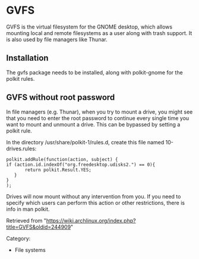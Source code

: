 GVFS
====

GVFS is the virtual filesystem for the GNOME desktop, which allows
mounting local and remote filesystems as a user along with trash
support. It is also used by file managers like Thunar.

Installation
------------

The gvfs package needs to be installed, along with polkit-gnome for the
polkit rules.

GVFS without root password
--------------------------

In file managers (e.g. Thunar), when you try to mount a drive, you might
see that you need to enter the root password to continue every single
time you want to mount and unmount a drive. This can be bypassed by
setting a polkit rule.

In the directory /usr/share/polkit-1/rules.d, create this file named
10-drives.rules:

    polkit.addRule(function(action, subject) {
    if (action.id.indexOf("org.freedesktop.udisks2.") == 0){ 
           return polkit.Result.YES;
       }
    }
    );

Drives will now mount without any intervention from you. If you need to
specify which users can perform this action or other restrictions, there
is info in man polkit.

Retrieved from
"https://wiki.archlinux.org/index.php?title=GVFS&oldid=244909"

Category:

-   File systems
